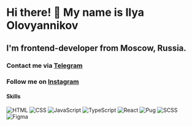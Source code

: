 # Hi there! 👋 My name is **Ilya Olovyannikov**
## I'm frontend-developer from Moscow, Russia.
### Contact me via [Telegram](https://t.me/olovyannikov_frontend)
### Follow me on [Instagram](https://www.instagram.com/olovyannikov_i/)

#### Skills
![HTML](https://img.shields.io/badge/-HTML-090909?style-for-the-badge&logo=html5)
![CSS](https://img.shields.io/badge/-CSS-090909?style-for-the-badge&logo=css3)
![JavaScript](https://img.shields.io/badge/-JavaScript-090909?style-for-the-badge&logo=javascript)
![TypeScript](https://img.shields.io/badge/-TypeScript-090909?style-for-the-badge&logo=typescript)
![React](https://img.shields.io/badge/-React-090909?style-for-the-badge&logo=react)
![Pug](https://img.shields.io/badge/-Pug-090909?style-for-the-badge&logo=pug)
![SCSS](https://img.shields.io/badge/-SCSS-090909?style-for-the-badge&logo=sass)
![Figma](https://img.shields.io/badge/-Figma-090909?style-for-the-badge&logo=figma)

<!--
**Olovyannikov/Olovyannikov** is a ✨ _special_ ✨ repository because its `README.md` (this file) appears on your GitHub profile.

Here are some ideas to get you started:

- 🔭 I’m currently working on ...
- 🌱 I’m currently learning ...
- 👯 I’m looking to collaborate on ...
- 🤔 I’m looking for help with ...
- 💬 Ask me about ...
- 📫 How to reach me: ...
- 😄 Pronouns: ...
- ⚡ Fun fact: ...
-->
